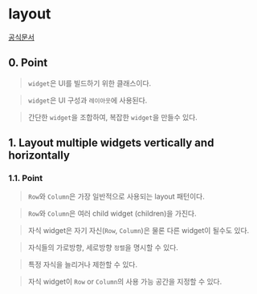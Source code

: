# layout

[공식문서](https://docs.flutter.dev/ui/layout)

## 0. Point

> `widget`은 UI를 빌드하기 위한 클래스이다.

> `widget`은 UI 구성과 `레이아웃`에 사용된다.

> 간단한 `widget`을 조합하여, 복잡한 `widget`을 만들수 있다.

## 1. Layout multiple widgets vertically and horizontally

### 1.1. Point

> `Row`와 `Column`은 가장 일반적으로 사용되는 layout 패턴이다.

> `Row`와 `Column`은 여러 child widget (children)을 가진다.

> 자식 widget은 자기 자신(`Row`, `Column`)은 물론 다른 widget이 될수도 있다.

> 자식들의 가로방향, 세로방향 `정렬`을 명시할 수 있다.

> 특정 자식을 늘리거나 제한할 수 있다.

> 자식 widget이 `Row` or `Column`의 사용 가능 공간을 지정할 수 있다.